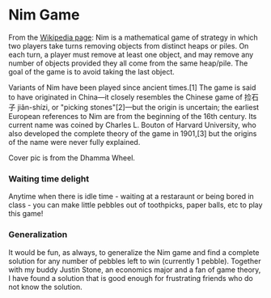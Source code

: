 # Nim Game

From the [Wikipedia page](https://en.wikipedia.org/wiki/Nim): Nim is a mathematical game of strategy in which two players take turns removing objects from distinct heaps or piles. On each turn, a player must remove at least one object, and may remove any number of objects provided they all come from the same heap/pile. The goal of the game is to avoid taking the last object.

Variants of Nim have been played since ancient times.[1] The game is said to have originated in China—it closely resembles the Chinese game of 捡石子 jiǎn-shízi, or "picking stones"[2]—but the origin is uncertain; the earliest European references to Nim are from the beginning of the 16th century. Its current name was coined by Charles L. Bouton of Harvard University, who also developed the complete theory of the game in 1901,[3] but the origins of the name were never fully explained.

Cover pic is from the Dhamma Wheel.

### Waiting time delight
Anytime when there is idle time - waiting at a restaraunt or being bored in class - you can make little pebbles out of toothpicks, paper balls, etc to play this game!

### Generalization
It would be fun, as always, to generalize the Nim game and find a complete solution for any number of pebbles left to win (currently 1 pebble). Together with my buddy Justin Stone, an economics major and a fan of game theory, I have found a solution that is good enough for frustrating friends who do not know the solution.
